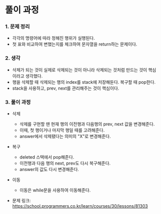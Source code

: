 # 풀이 과정
### 1. 문제 정리
- 각각의 명령어에 따라 정해진 행위가 실행된다.
- 첫 표와 비교하여 변했는지를 체크하여 문자열을 return하는 문제이다.

### 2. 생각
- 삭제가 되는 것이 실제로 삭제되는 것이 아니라 삭제되는 것처럼 만드는 것이 핵심이라고 생각했다.
- 행을 삭제할 때 삭제되는 행의 index를 stack에 저장해둔다. 복구할 때 pop한다.
- stack을 사용하고, prev, next를 관리해주는 것이 핵심이다.

### 3. 풀이 과정
- 삭제
    - 삭제를 구현할 땐 현재 행의 이전행과 다음행의 prev, next 값을 변경해준다.
    - 이때, 첫 행이거나 마지막 행일 때를 고려해준다.
    - answer에서 삭제됐다는 의미의 "X"로 변경해준다.
- 복구
    - deleted 스택에서 pop해준다.
    - 이전행과 다음 행의 next, prev도 다시 복구해준다.
    - answer의 값도 다시 변경해준다.
- 이동
    - 이동은 while문을 사용하여 이동해준다.

- 문제 링크: https://school.programmers.co.kr/learn/courses/30/lessons/81303

